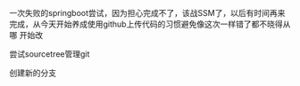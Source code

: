 一次失败的springboot尝试，因为担心完成不了，该战SSM了，以后有时间再来
完成，从今天开始养成使用github上传代码的习惯避免像这次一样错了都不晓得从哪
开始改

尝试sourcetree管理git

创建新的分支